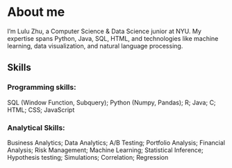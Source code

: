 # About me
I’m Lulu Zhu, a Computer Science & Data Science junior at NYU. My expertise spans Python, Java, SQL, HTML, and technologies like machine learning, data visualization, and natural language processing.

## Skills
### Programming skills:
SQL (Window Function, Subquery); Python (Numpy, Pandas); R; Java; C; HTML; CSS; JavaScript

### Analytical Skills:
Business Analytics; Data Analytics; A/B Testing; Portfolio Analysis; Financial Analysis; Risk Management; Machine Learning; Statistical Inference; Hypothesis testing; Simulations; Correlation; Regression



